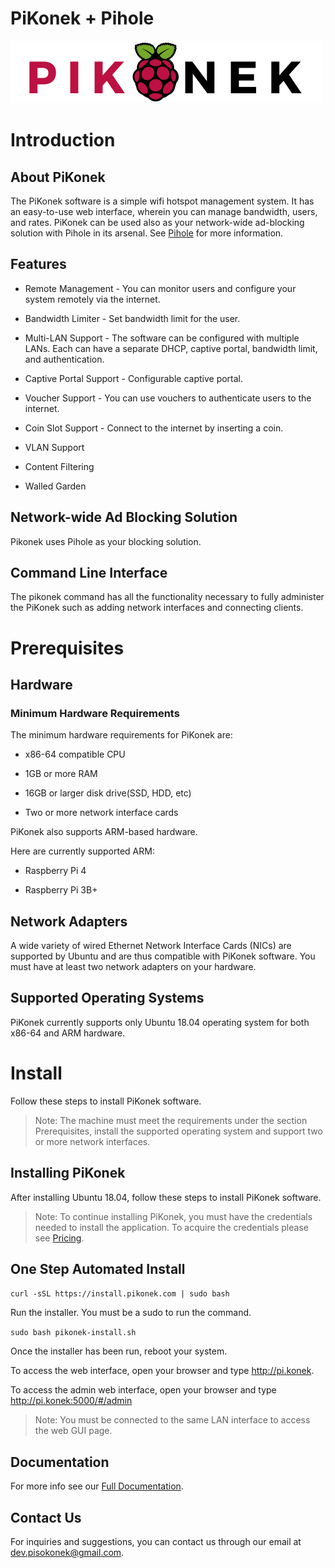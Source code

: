 # PiKonek + Pihole
![pikonek logo](logo.png)
# Introduction
## About PiKonek
The PiKonek software is a simple wifi hotspot management system. It has an easy-to-use web interface, wherein you can manage bandwidth, users, and rates. PiKonek can be used also as your network-wide ad-blocking solution with Pihole in its arsenal. See [Pihole](https://pi-hole.net/) for more information.
​
## Features
- Remote Management - You can monitor users and configure your system remotely via the internet.

- Bandwidth Limiter - Set bandwidth limit for the user.

- Multi-LAN Support - The software can be configured with multiple LANs. Each can have a separate DHCP, captive portal, bandwidth limit, and authentication.

- Captive Portal Support - Configurable captive portal.

- Voucher Support - You can use vouchers to authenticate users to the internet.

- Coin Slot Support - Connect to the internet by inserting a coin.

- VLAN Support

- Content Filtering

- Walled Garden

## Network-wide Ad Blocking Solution
Pikonek uses Pihole as your blocking solution.

## Command Line Interface
The pikonek command has all the functionality necessary to fully administer the PiKonek such as adding network interfaces and connecting clients.

# Prerequisites

## Hardware
### Minimum Hardware Requirements
The minimum hardware requirements for PiKonek are:

- x86-64 compatible CPU

- 1GB or more RAM

- 16GB or larger disk drive(SSD, HDD, etc)

- Two or more network interface cards

PiKonek also supports ARM-based hardware.

Here are currently supported ARM:

- Raspberry Pi 4

- Raspberry Pi 3B+

## Network Adapters
A wide variety of wired Ethernet Network Interface Cards (NICs) are supported by Ubuntu and are thus compatible with PiKonek software. You must have at least two network adapters on your hardware.
​
## Supported Operating Systems
PiKonek currently supports only Ubuntu 18.04 operating system for both x86-64 and ARM hardware.

# Install
Follow these steps to install PiKonek software.

>Note: The machine must meet the requirements under the  section Prerequisites, install the supported operating system and support two or more network interfaces.

## Installing PiKonek
After installing Ubuntu 18.04, follow these steps to install PiKonek software.

>Note: To continue installing PiKonek, you must have the credentials needed to install the application. To acquire the credentials please see [Pricing](https://pikonek.gitbook.io/pikonek/pricing).

## One Step Automated Install

`curl -sSL https://install.pikonek.com | sudo bash`

Run the installer. You must be a sudo to run the command.

`sudo bash pikonek-install.sh`

Once the installer has been run, reboot your system.

To access the web interface, open your browser and type http://pi.konek.

To access the admin web interface, open your browser and type http://pi.konek:5000/#/admin

>Note: You must be connected to the same LAN interface to access the web GUI page.

## Documentation
For more info see our [Full Documentation](https://pikonek.gitbook.io/pikonek).

## Contact Us
For inquiries and suggestions, you can contact us through our email at dev.pisokonek@gmail.com.
